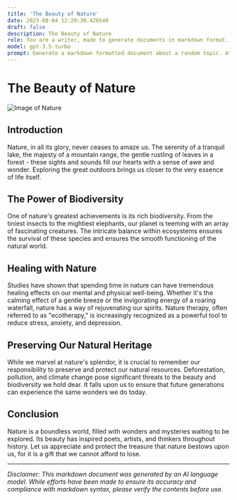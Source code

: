 ```yaml
---
title: 'The Beauty of Nature'
date: 2023-08-04 12:29:30.426540
draft: false
description: The Beauty of Nature
role: You are a writer, made to generate documents in markdown format. It is very important that all of the documents you generate are in valid markdown format.
model: gpt-3.5-turbo
prompt: Generate a markdown formatted document about a random topic. At the bottom, include a disclaimer explaining that the document was generated by you. The first line of the document should be the title. Make sure that the entire document is in proper markdown format, using a mix of various tags to make the document visually appealing.
---
```


# The Beauty of Nature

![Image of Nature](https://example.com/nature.jpg)

## Introduction

Nature, in all its glory, never ceases to amaze us. The serenity of a tranquil lake, the majesty of a mountain range, the gentle rustling of leaves in a forest - these sights and sounds fill our hearts with a sense of awe and wonder. Exploring the great outdoors brings us closer to the very essence of life itself.

## The Power of Biodiversity

One of nature's greatest achievements is its rich biodiversity. From the tiniest insects to the mightiest elephants, our planet is teeming with an array of fascinating creatures. The intricate balance within ecosystems ensures the survival of these species and ensures the smooth functioning of the natural world.

## Healing with Nature

Studies have shown that spending time in nature can have tremendous healing effects on our mental and physical well-being. Whether it's the calming effect of a gentle breeze or the invigorating energy of a roaring waterfall, nature has a way of rejuvenating our spirits. Nature therapy, often referred to as "ecotherapy," is increasingly recognized as a powerful tool to reduce stress, anxiety, and depression.

## Preserving Our Natural Heritage

While we marvel at nature's splendor, it is crucial to remember our responsibility to preserve and protect our natural resources. Deforestation, pollution, and climate change pose significant threats to the beauty and biodiversity we hold dear. It falls upon us to ensure that future generations can experience the same wonders we do today.

## Conclusion

Nature is a boundless world, filled with wonders and mysteries waiting to be explored. Its beauty has inspired poets, artists, and thinkers throughout history. Let us appreciate and protect the treasure that nature bestows upon us, for it is a gift that we cannot afford to lose.

---

*Disclaimer: This markdown document was generated by an AI language model. While efforts have been made to ensure its accuracy and compliance with markdown syntax, please verify the contents before use.*